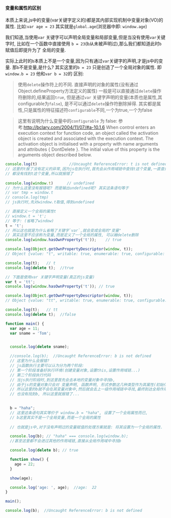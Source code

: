 #### 变量和属性的区别
本质上来说,js中的变量(var关键字定义的)都是其内部实现机制中变量对象(VO)的属性.
比如:`var age = 23` 其实就是`global.age`(浏览器中即: `window.age`)

我们知道,当使用`var` 关键字可以声明全局变量和局部变量,但是当没有使用`var`关键字时,
比如在一个函数中直接使用 `b = 23`(b从未被声明过),那么我们都知道此时`b`赋值后即提升为了
全局的变量.

实际上此时的`b`本质上不是一个变量,因为只有通过`var`关键字的声明,才是js中的变量.
那`b`不是变量,是什么? 其实这里的`b = 23` 只是创造了一个全局对象的属性.
即`window.b = 23` 他和`var b = 32`的
区别: 
> 使用`delete`操作符上的不同.
> 直接声明的对象的属性(没有通过Object.defineProperty方法定义的属性)
> 一般是可以直接通过`delete`操作符删除的,结果返回`true`, 
> 但是通过`var` 关键字声明的变量(本质也是属性,其configurable为`false`),
> 是不可以通过`delete`操作符删除掉得.
> 其实都是属性,只是属性的特征描述符`configurable`不同,一个为true,一个为false

> 这里有说明为什么变量中的`configurable` 为 false:
> 参考:http://bclary.com/2004/11/07/#a-10.1.6
> When control enters an execution context for function code, 
> an object called the activation object is created and associated with the execution context. 
> The activation object is initialised with a property with name arguments and attributes { DontDelete }. 
> The initial value of this property is the arguments object described below.

```js
console.log(t)              //Uncaught ReferenceError: t is not defined
// 这里的t报了没有定义的异常,因为js在执行时,首先会从作用域链中查找t这个变量,一直查找到全局的window
// 都没有找到t这个变量,所以就报错了
 
console.log(window.t)      // undefined
// 为什么这里没有报错呢? 而是输出undefined呢? 其实这条语句等于 
// var tmp = window.t
// console.log(tmp)
// js执行时,先对window.t取值,得到undefined

// 直接定义一个全局的属性t
// window.t = 't';     
// 等于: (省略了window)
t = 't';    
// 所以这也就是为什么省略了关键字`var`,就会变成全局的"变量"
// 其实这里不应该称为变量,而是定义了一个全局的属性, 可以被delete删除
console.log(window.hasOwnProperty('t'));    // true

console.log(Object.getOwnPropertyDescriptor(window, t)); 
// Object {value: "t", writable: true, enumerable: true, configurable: true}

console.log(t);   // t
console.log(delete t);  //true

// 下面是使用var 关键字声明变量(真正的js变量)
var t = 'tt';
console.log(window.hasOwnProperty('t')); // true

console.log(Object.getOwnPropertyDescriptor(window, t)); 
// Object {value: "tt", writable: true, enumerable: true, configurable: false}

console.log(t);   // tt
console.log(delete t);  //false
```



```js
function main() {
  var age = 11;
  var sname = 'Tom';


  console.log(delete sname);

  //console.log(b);  //Uncaught ReferenceError: b is not defined
  // 这里为什么会报错? 
  // js函数执行主要可以认为分为两个阶段:
  // 第一个阶段准备好执行环境(创建变量对象,设置this,设置作用域链...)
  // 第二个阶段执行代码
  // 当js执行阶段时,到这里首先会去本地的变量对象中寻找b,
  // 由于js的变量对象只会对 变量声明, 函数声明, 形式参数这几种类型作为其属性(初始化)
  // 所以这里的b就不会在其变量对象中,然后就会去上一级作用域链中寻找,最终到达全局作用域链
  // 也没有找到b, 所以这里就报错了...

  
  b = "haha";
  // 这里这条语句其实等价于 window.b = "haha", 设置了一个全局属性而已,
  // b这里其实不是一个全局变量,而是一个全局的属性
  
  // 也就是js中,对于没有声明过的变量赋值的处理方案就是: 将其设置为一个全局的属性.

  console.log(b); // "haha" === console.log(window.b);
  //甚至这里都不会进过其他的作用域链,直接从全局作用域中寻找b

  console.log(delete b); // true

  function show() {
    age = 22;
  }

  show(age);

  console.log('age: ', age);  //age:  22
}

main();

console.log(b);  //Uncaught ReferenceError: b is not defined


```

